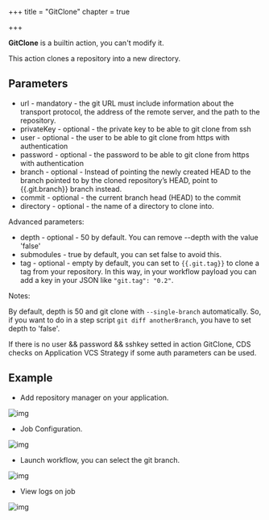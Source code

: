+++
title = "GitClone"
chapter = true

+++

**GitClone** is a builtin action, you can't modify it.

This action clones a repository into a new directory.

## Parameters

* url - mandatory - the git URL must include information about the transport protocol, the address of the remote server, and the path to the repository.
* privateKey - optional - the private key to be able to git clone from ssh
* user - optional - the user to be able to git clone from https with authentication
* password - optional - the password to be able to git clone from https with authentication
* branch - optional - Instead of pointing the newly created HEAD to the branch pointed to by the cloned repository’s HEAD, point to {{.git.branch}} branch instead.
* commit - optional - the current branch head (HEAD) to the commit
* directory - optional - the name of a directory to clone into.

Advanced parameters:

* depth - optional - 50 by default. You can remove --depth with the value 'false'
* submodules - true by default, you can set false to avoid this.
* tag - optional - empty by default, you can set to `{{.git.tag}}` to clone a tag from your repository. In this way, in your workflow payload you can add a key in your JSON like `"git.tag": "0.2"`.

Notes:

By default, depth is 50 and git clone with `--single-branch` automatically.
So, if you want to do in a step script `git diff anotherBranch`, you have to set depth to 'false'.

If there is no user && password && sshkey setted in action GitClone, CDS checks on Application VCS Strategy if some auth parameters can be used.


## Example

* Add repository manager on your application.

![img](/images/workflows.pipelines.actions.builtin.gitclone-repo-manager.png)

* Job Configuration.

![img](/images/workflows.pipelines.actions.builtin.gitclone-edit-job.png)

* Launch workflow, you can select the git branch.

![img](/images/workflows.pipelines.actions.builtin.gitclone-run-workflow.png)

* View logs on job

![img](/images/workflows.pipelines.actions.builtin.gitclone-run-job.png)
